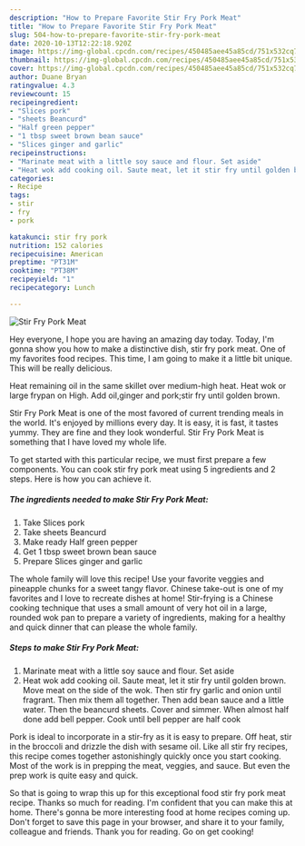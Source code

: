 ```yaml
---
description: "How to Prepare Favorite Stir Fry Pork Meat"
title: "How to Prepare Favorite Stir Fry Pork Meat"
slug: 504-how-to-prepare-favorite-stir-fry-pork-meat
date: 2020-10-13T12:22:18.920Z
image: https://img-global.cpcdn.com/recipes/450485aee45a85cd/751x532cq70/stir-fry-pork-meat-recipe-main-photo.jpg
thumbnail: https://img-global.cpcdn.com/recipes/450485aee45a85cd/751x532cq70/stir-fry-pork-meat-recipe-main-photo.jpg
cover: https://img-global.cpcdn.com/recipes/450485aee45a85cd/751x532cq70/stir-fry-pork-meat-recipe-main-photo.jpg
author: Duane Bryan
ratingvalue: 4.3
reviewcount: 15
recipeingredient:
- "Slices pork"
- "sheets Beancurd"
- "Half green pepper"
- "1 tbsp sweet brown bean sauce"
- "Slices ginger and garlic"
recipeinstructions:
- "Marinate meat with a little soy sauce and flour. Set aside"
- "Heat wok add cooking oil. Saute meat, let it stir fry until golden brown. Move meat on the side of the wok. Then stir fry garlic and onion until fragrant. Then mix them all together. Then add bean sauce and a little water. Then the beancurd sheets. Cover and simmer. When almost half done add bell pepper. Cook until bell pepper are half cook"
categories:
- Recipe
tags:
- stir
- fry
- pork

katakunci: stir fry pork 
nutrition: 152 calories
recipecuisine: American
preptime: "PT31M"
cooktime: "PT38M"
recipeyield: "1"
recipecategory: Lunch

---
```



![Stir Fry Pork Meat](https://img-global.cpcdn.com/recipes/450485aee45a85cd/751x532cq70/stir-fry-pork-meat-recipe-main-photo.jpg)

Hey everyone, I hope you are having an amazing day today. Today, I'm gonna show you how to make a distinctive dish, stir fry pork meat. One of my favorites food recipes. This time, I am going to make it a little bit unique. This will be really delicious.

Heat remaining oil in the same skillet over medium-high heat. Heat wok or large frypan on High. Add oil,ginger and pork;stir fry until golden brown.

Stir Fry Pork Meat is one of the most favored of current trending meals in the world. It's enjoyed by millions every day. It is easy, it is fast, it tastes yummy. They are fine and they look wonderful. Stir Fry Pork Meat is something that I have loved my whole life.


To get started with this particular recipe, we must first prepare a few components. You can cook stir fry pork meat using 5 ingredients and 2 steps. Here is how you can achieve it.

<!--inarticleads1-->

##### The ingredients needed to make Stir Fry Pork Meat:

1. Take Slices pork
1. Take sheets Beancurd
1. Make ready Half green pepper
1. Get 1 tbsp sweet brown bean sauce
1. Prepare Slices ginger and garlic


The whole family will love this recipe! Use your favorite veggies and pineapple chunks for a sweet tangy flavor. Chinese take-out is one of my favorites and I love to recreate dishes at home! Stir-frying is a Chinese cooking technique that uses a small amount of very hot oil in a large, rounded wok pan to prepare a variety of ingredients, making for a healthy and quick dinner that can please the whole family. 

<!--inarticleads2-->

##### Steps to make Stir Fry Pork Meat:

1. Marinate meat with a little soy sauce and flour. Set aside
1. Heat wok add cooking oil. Saute meat, let it stir fry until golden brown. Move meat on the side of the wok. Then stir fry garlic and onion until fragrant. Then mix them all together. Then add bean sauce and a little water. Then the beancurd sheets. Cover and simmer. When almost half done add bell pepper. Cook until bell pepper are half cook


Pork is ideal to incorporate in a stir-fry as it is easy to prepare. Off heat, stir in the broccoli and drizzle the dish with sesame oil. Like all stir fry recipes, this recipe comes together astonishingly quickly once you start cooking. Most of the work is in prepping the meat, veggies, and sauce. But even the prep work is quite easy and quick. 

So that is going to wrap this up for this exceptional food stir fry pork meat recipe. Thanks so much for reading. I'm confident that you can make this at home. There's gonna be more interesting food at home recipes coming up. Don't forget to save this page in your browser, and share it to your family, colleague and friends. Thank you for reading. Go on get cooking!
